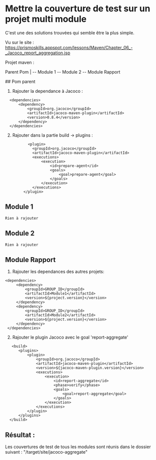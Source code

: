 # Mettre la couverture de test sur un projet multi module

C'est une des solutions trouvées qui semble être la plus simple.

Vu sur le site : https://prismoskills.appspot.com/lessons/Maven/Chapter_06_-_Jacoco_report_aggregation.jsp

Projet maven :

Parent Pom
  |
  -- Module 1
  -- Module 2
  -- Module Rapport
  
## Pom parent

1. Rajouter  la dependance à Jacoco :
  ```
    <dependencies>
        <dependency>
            <groupId>org.jacoco</groupId>
            <artifactId>jacoco-maven-plugin</artifactId>
            <version>0.8.4</version>
        </dependency>
    </dependencies>
```
2. Rajouter dans la partie build -> plugins :
   ```
          <plugin>
            <groupId>org.jacoco</groupId>
            <artifactId>jacoco-maven-plugin</artifactId>
            <executions>
                <execution>
                    <id>prepare-agent</id>
                    <goals>
                        <goal>prepare-agent</goal>
                    </goals>
                </execution>
            </executions>
        </plugin>
   ```      
## Module 1
    Rien à rajouter

## Module 2
    Rien à rajouter

## Module Rapport

1. Rajouter les dependances des autres projets:
 ```
 <dependencies>
      <dependency>
          <groupId>GROUP_ID</groupId>
          <artifactId>Module1</artifactId>
          <version>${project.version}</version>
      </dependency>
      <dependency>
          <groupId>GROUP_ID</groupId>
          <artifactId>Module2</artifactId>
          <version>${project.version}</version>
      </dependency>
  </dependencies>
``` 
2. Rajouter le plugin Jacoco avec le goal 'report-aggregate'
```
   <build>
      <plugins>
          <plugin>
              <groupId>org.jacoco</groupId>
              <artifactId>jacoco-maven-plugin</artifactId>
              <version>${jacoco-maven-plugin.version}</version>
              <executions>
                  <execution>
                      <id>report-aggregate</id>
                      <phase>verify</phase>
                      <goals>
                          <goal>report-aggregate</goal>
                      </goals>
                  </execution>
              </executions>
          </plugin>
      </plugins>
  </build>
```    
## Résultat :
 Les couvertures de test de tous les modules sont réunis dans le dossier suivant :
 "<Module Rapport>/target/site/jacoco-aggregate"


